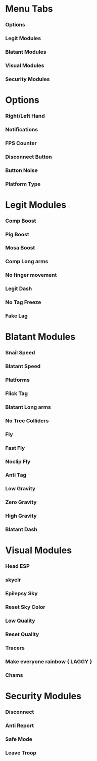 # Menu Tabs
### Options
### Legit Modules
### Blatant Modules
### Visual Modules
### Security Modules

# Options
### Right/Left Hand
### Notifications
### FPS Counter
### Disconnect Button
### Button Noise
### Platform Type


# Legit Modules
### Comp Boost
### Pig Boost
### Mosa Boost
### Comp Long arms
### No finger movement
### Legit Dash
### No Tag Freeze
### Fake Lag

# Blatant Modules
### Snail Speed
### Blatant Speed
### Platforms
### Flick Tag
### Blatant Long arms
### No Tree Colliders
### Fly
### Fast Fly
### Noclip Fly
### Anti Tag
### Low Gravity
### Zero Gravity
### High Gravity
### Blatant Dash

# Visual Modules
### Head ESP
### skyclr
### Epilepsy Sky
### Reset Sky Color
### Low Quality
### Reset Quality
### Tracers
### Make everyone rainbow { LAGGY }
### Chams

# Security Modules
### Disconnect
### Anti Report
### Safe Mode
### Leave Troop
